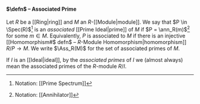 #### $\defn$ – Associated Prime
Let $R$ be a [[Ring|ring]] and $M$ an $R$-[[Module|module]]. We say that $P \in \Spec(R)$[^1] is an *associated* [[Prime Ideal|prime]] of $M$ if $P = \ann_R(m)$[^2] for some $m \in M$. Equivalently, $P$ is associated to $M$ if there is an injective [[Homomorphism#$ defn$ – $R$-Module Homomorphism|homomorphism]] $R/P \longrightarrow M$. We write $\Ass_R(M)$ for the set of associated primes of $M$.	

If $I$ is an [[Ideal|ideal]], by the *associated primes* of $I$ we (almost always) mean the associated primes of the $R$-module $R/I$.

[^1]: Notation: [[Prime Spectrum]]
[^2]: Notation: [[Annihilator]]